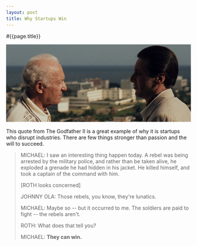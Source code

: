 ```yaml
---
layout: post
title: Why Startups Win
---
```


#{{page.title}}

![Don Corleone](/images/corleone.png)

This quote from The Godfather II is a great example of why it is startups who disrupt industries. There are few things stronger than passion and the will to succeed.

> MICHAEL: I saw an interesting thing happen today. A rebel was being arrested by the military police, and rather than be taken alive, he exploded a grenade he had hidden in his jacket. He killed himself, and took a captain of the command with him.
>
>[ROTH looks concerned]
>
>JOHNNY OLA: Those rebels, you know, they're lunatics.
>
>MICHAEL: Maybe so -- but it occurred to me. The soldiers are paid to fight -- the rebels aren't.
>
>ROTH: What does that tell you?
>
>MICHAEL: **They can win.**